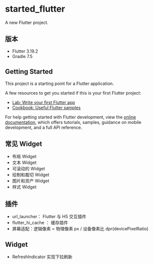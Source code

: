 # started_flutter

A new Flutter project.

## 版本

- Flutter 3.19.2
- Gradle 7.5

## Getting Started

This project is a starting point for a Flutter application.

A few resources to get you started if this is your first Flutter project:

- [Lab: Write your first Flutter app](https://docs.flutter.dev/get-started/codelab)
- [Cookbook: Useful Flutter samples](https://docs.flutter.dev/cookbook)

For help getting started with Flutter development, view the
[online documentation](https://docs.flutter.dev/), which offers tutorials,
samples, guidance on mobile development, and a full API reference.

## 常见 Widget

- 布局 Widget
- 文本 Widget
- 可滚动的 Widget
- 绘制和裁切 Widget
- 图片和资产 Widget
- 样式 Widget

## 插件

- url_launcher： Flutter 与 H5 交互插件
- flutter_hi_cache ： 缓存插件
- 屏幕适配：逻辑像素 = 物理像素 px / 设备像素比 dpr(devicePixelRatio)

## Widget

- RefreshIndicator 实现下拉刷新